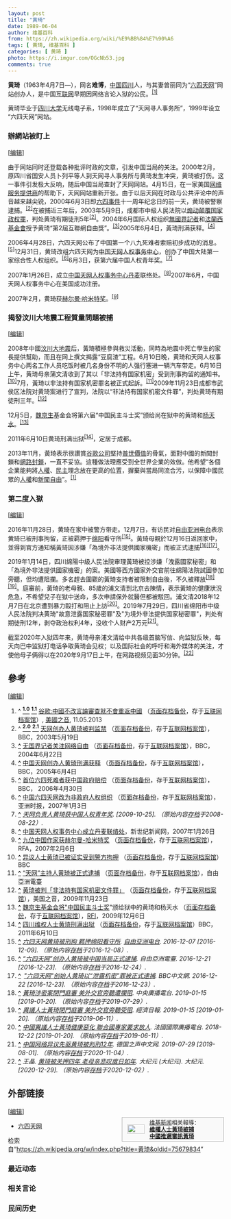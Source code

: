 ```yaml
---
layout: post
title: "黄琦"
date: 1989-06-04
author: 维基百科
from: https://zh.wikipedia.org/wiki/%E9%BB%84%E7%90%A6
tags: [ 黄琦, 维基百科 ]
categories: [ 黄琦 ]
photo: https://i.imgur.com/OGcNb53.jpg
comments: true
---
```

<div class="mw-content-ltr mw-parser-output" lang="zh" dir="ltr"><style data-mw-deduplicate="TemplateStyles:r83732082">.mw-parser-output .infobox-subbox{padding:0;border:none;margin:-3px;width:auto;min-width:100%;font-size:100%;clear:none;float:none;background-color:transparent}.mw-parser-output .infobox-3cols-child{margin:auto}.mw-parser-output .infobox .navbar{font-size:100%}body.skin-minerva .mw-parser-output .infobox-header,body.skin-minerva .mw-parser-output .infobox-subheader,body.skin-minerva .mw-parser-output .infobox-above,body.skin-minerva .mw-parser-output .infobox-title,body.skin-minerva .mw-parser-output .infobox-image,body.skin-minerva .mw-parser-output .infobox-full-data,body.skin-minerva .mw-parser-output .infobox-below{text-align:center}@media screen{html.skin-theme-clientpref-night .mw-parser-output .infobox-full-data:not(.notheme)>div:not(.notheme)[style]{background:#1f1f23!important;color:#f8f9fa}@media screen and (prefers-color-scheme:dark){html.skin-theme-clientpref-os .mw-parser-output .infobox-full-data:not(.notheme) div:not(.notheme){background:#1f1f23!important;color:#f8f9fa}}html.skin-theme-clientpref-night .mw-parser-output .infobox td div:not(.notheme)[style]{background:transparent!important;color:var(--color-base,#202122)}@media screen and (prefers-color-scheme:dark){html.skin-theme-clientpref-os .mw-parser-output .infobox td div:not(.notheme)[style]{background:transparent!important;color:var(--color-base,#202122)}}html.skin-theme-clientpref-night .mw-parser-output .infobox td div.NavHead:not(.notheme)[style]{background:transparent!important}}@media screen and (prefers-color-scheme:dark){html.skin-theme-clientpref-os .mw-parser-output .infobox td div.NavHead:not(.notheme)[style]{background:transparent!important}}@media(min-width:640px){body.skin--responsive .mw-parser-output .infobox-table{display:table!important}body.skin--responsive .mw-parser-output .infobox-table>caption{display:table-caption!important}body.skin--responsive .mw-parser-output .infobox-table>tbody{display:table-row-group}body.skin--responsive .mw-parser-output .infobox-table tr{display:table-row!important}body.skin--responsive .mw-parser-output .infobox-table th,body.skin--responsive .mw-parser-output .infobox-table td{padding-left:inherit;padding-right:inherit}}</style>
<link rel="mw-deduplicated-inline-style" href="mw-data:TemplateStyles:r83732082"><style data-mw-deduplicate="TemplateStyles:r84560819">.mw-parser-output .infobox.bordered{border-collapse:collapse}.mw-parser-output .infobox.bordered td,.mw-parser-output .infobox.bordered th{border:1px solid #a2a9b1}.mw-parser-output .infobox.bordered .borderless td,.mw-parser-output .infobox.bordered .borderless th{border:0}.mw-parser-output .infobox.bordered .mergedtoprow .infobox-header,.mw-parser-output .infobox.bordered .mergedtoprow .infobox-label,.mw-parser-output .infobox.bordered .mergedtoprow .infobox-data,.mw-parser-output .infobox.bordered .mergedtoprow .infobox-full-data,.mw-parser-output .infobox.bordered .mergedtoprow .infobox-below{border:0;border-top:1px solid #a2a9b1;border-right:1px solid #a2a9b1}.mw-parser-output .infobox.bordered .mergedrow .infobox-label,.mw-parser-output .infobox.bordered .mergedrow .infobox-data,.mw-parser-output .infobox.bordered .mergedrow .infobox-full-data{border:0;border-right:1px solid #a2a9b1}</style>
<p><b>黄琦</b>（1963年4月7日<span class="useeditintro" title="Template:BLP editintro">—</span>），网名<b>难博</b>，<a href="/wiki/%E4%B8%AD%E8%8F%AF%E4%BA%BA%E6%B0%91%E5%85%B1%E5%92%8C%E5%9C%8B" class="mw-redirect" title="中華人民共和國">中国</a><a href="/wiki/%E5%9B%9B%E5%B7%9D" class="mw-redirect" title="四川">四川</a>人，与其妻曾丽同为“<a href="/wiki/%E5%85%AD%E5%9B%9B%E5%A4%A9%E7%BD%91" title="六四天网">六四天网</a>”网站创办人，是中国<a href="/wiki/%E4%BA%92%E8%81%94%E7%BD%91" title="互联网">互联网</a>早期因网络言论入狱的公民。<sup id="cite_ref-堅持普世價值_1-0" class="reference"><a href="#cite_note-堅持普世價值-1"><span class="cite-bracket">[</span>1<span class="cite-bracket">]</span></a></sup>
</p>
<meta property="mw:PageProp/toc">
<div class="mw-heading mw-heading2"></div>
<p>黄琦毕业于<a href="/wiki/%E5%9B%9B%E5%B7%9D%E5%A4%A7%E5%AD%A6" title="四川大学">四川大学</a>无线电子系，1998年成立了“天网寻人事务所”，1999年设立“六四天网”网站。
</p>
<div class="mw-heading mw-heading3"><h3 id="辦網站被盯上"><span id=".E8.BE.A6.E7.B6.B2.E7.AB.99.E8.A2.AB.E7.9B.AF.E4.B8.8A"></span>辦網站被盯上</h3><span class="mw-editsection"><span class="mw-editsection-bracket">[</span><a href="/w/index.php?title=%E9%BB%84%E7%90%A6&amp;action=edit&amp;section=2" title="编辑章节：辦網站被盯上"><span>编辑</span></a><span class="mw-editsection-bracket">]</span></span></div>
<p>由于网站同时还登载各种批评时政的文章，引发中国当局的关注。2000年2月，原四川省国安人员卜列平等人到天网寻人事务所与黄琦发生冲突，黄琦被打伤。这一事件引发极大反响，随后中国当局查封了天网网站。4月15日，在一家美国<a href="/wiki/%E7%BD%91%E7%BB%9C%E6%9C%8D%E5%8A%A1%E6%8F%90%E4%BE%9B%E5%95%86" class="mw-redirect" title="网络服务提供商">网络服务提供商</a>的帮助下，天网网站重新开张。由于以后天网在时政与公共评论中的声音越来越尖锐，2000年6月3日即<a href="/wiki/%E5%85%AD%E5%9B%9B%E4%BA%8B%E4%BB%B6" title="六四事件">六四事件</a>十一周年纪念日的前一天，黄琦被警察逮捕。<sup id="cite_ref-catch_2-0" class="reference"><a href="#cite_note-catch-2"><span class="cite-bracket">[</span>2<span class="cite-bracket">]</span></a></sup>在被捕近三年后，2003年5月9日，成都市中級人民法院以<a href="/wiki/%E7%85%BD%E5%8A%A8%E9%A2%A0%E8%A6%86%E5%9B%BD%E5%AE%B6%E6%94%BF%E6%9D%83%E7%BD%AA" title="煽动颠覆国家政权罪">煽动颠覆国家政权罪</a>，判处黄琦有期徒刑5年<sup id="cite_ref-catch_2-1" class="reference"><a href="#cite_note-catch-2"><span class="cite-bracket">[</span>2<span class="cite-bracket">]</span></a></sup>。2004年6月国际人权组织<a href="/wiki/%E7%84%A1%E5%9C%8B%E7%95%8C%E8%A8%98%E8%80%85" class="mw-redirect" title="無國界記者">無國界記者</a>和<a href="/w/index.php?title=%E6%B3%95%E8%98%AD%E8%A5%BF%E5%9F%BA%E9%87%91%E6%9C%83&amp;action=edit&amp;redlink=1" class="new" title="法蘭西基金會（页面不存在）">法蘭西基金會</a>授予黄琦“第2屆互聯網自由獎”。<sup id="cite_ref-3" class="reference"><a href="#cite_note-3"><span class="cite-bracket">[</span>3<span class="cite-bracket">]</span></a></sup>2005年6月4日，黃琦刑满获释。<sup id="cite_ref-4" class="reference"><a href="#cite_note-4"><span class="cite-bracket">[</span>4<span class="cite-bracket">]</span></a></sup>
</p><p>2006年4月28日，六四天网公布了中国第一个八九死难者索赔初步成功的消息。<sup id="cite_ref-5" class="reference"><a href="#cite_note-5"><span class="cite-bracket">[</span>5<span class="cite-bracket">]</span></a></sup>12月31日，黄琦改组六四天网为<a href="/wiki/%E4%B8%AD%E5%9B%BD%E5%A4%A9%E7%BD%91%E4%BA%BA%E6%9D%83%E4%BA%8B%E5%8A%A1%E4%B8%AD%E5%BF%83" title="中国天网人权事务中心">中国天网人权事务中心</a>，创办了中国大陆第一家综合性人权组织。<sup id="cite_ref-6" class="reference"><a href="#cite_note-6"><span class="cite-bracket">[</span>6<span class="cite-bracket">]</span></a></sup>6月3日，获第六届中国人权青年奖。<sup id="cite_ref-7" class="reference"><a href="#cite_note-7"><span class="cite-bracket">[</span>7<span class="cite-bracket">]</span></a></sup>
</p><p>2007年1月26日，成立<a href="/wiki/%E4%B8%AD%E5%9B%BD%E5%A4%A9%E7%BD%91%E4%BA%BA%E6%9D%83%E4%BA%8B%E5%8A%A1%E4%B8%AD%E5%BF%83" title="中国天网人权事务中心">中国天网人权事务中心</a><a href="/wiki/%E4%B8%B9%E9%BA%A6" title="丹麦">丹麦</a>联络处。<sup id="cite_ref-8" class="reference"><a href="#cite_note-8"><span class="cite-bracket">[</span>8<span class="cite-bracket">]</span></a></sup>2007年6月，中国天网人权事务中心在美国成功注册。
</p><p>2007年2月，黄琦获<a href="/wiki/%E8%B5%AB%E5%B0%94%E6%9B%BC%C2%B7%E5%93%88%E7%B1%B3%E7%89%B9%E5%A5%96" class="mw-redirect" title="赫尔曼·哈米特奖">赫尔曼·哈米特奖</a>。<sup id="cite_ref-9" class="reference"><a href="#cite_note-9"><span class="cite-bracket">[</span>9<span class="cite-bracket">]</span></a></sup>
</p>
<div class="mw-heading mw-heading3"><h3 id="揭發汶川大地震工程質量問題被捕"><span id=".E6.8F.AD.E7.99.BC.E6.B1.B6.E5.B7.9D.E5.A4.A7.E5.9C.B0.E9.9C.87.E5.B7.A5.E7.A8.8B.E8.B3.AA.E9.87.8F.E5.95.8F.E9.A1.8C.E8.A2.AB.E6.8D.95"></span>揭發汶川大地震工程質量問題被捕</h3><span class="mw-editsection"><span class="mw-editsection-bracket">[</span><a href="/w/index.php?title=%E9%BB%84%E7%90%A6&amp;action=edit&amp;section=3" title="编辑章节：揭發汶川大地震工程質量問題被捕"><span>编辑</span></a><span class="mw-editsection-bracket">]</span></span></div>
<p>2008年中國<a href="/wiki/%E6%B1%B6%E5%B7%9D%E5%A4%A7%E5%9C%B0%E9%9C%87" title="汶川大地震">汶川大地震</a>后，黃琦積極參與救災活動，同時為地震中死亡學生的家長提供幫助，而且在网上撰文揭露“豆腐渣”工程。6月10日晚，黄琦和天网人权事务中心两名工作人员吃饭时被几名身份不明的人强行塞进一辆汽车带走。6月16日上午，黄琦母亲蒲文清收到了其以「非法持有国家机密」受到刑事拘留的通知书。<sup id="cite_ref-10" class="reference"><a href="#cite_note-10"><span class="cite-bracket">[</span>10<span class="cite-bracket">]</span></a></sup>7月，黃琦以非法持有国家机密罪名被正式起訴。<sup id="cite_ref-11" class="reference"><a href="#cite_note-11"><span class="cite-bracket">[</span>11<span class="cite-bracket">]</span></a></sup>2009年11月23日成都市武侯区法院对黄琦案进行了宣判，法院以“非法持有国家机密文件罪”，判处黄琦有期徒刑三年。<sup id="cite_ref-12" class="reference"><a href="#cite_note-12"><span class="cite-bracket">[</span>12<span class="cite-bracket">]</span></a></sup>
</p><p>12月5日，<a href="/wiki/%E9%AD%8F%E4%BA%AC%E7%94%9F" title="魏京生">魏京生</a>基金会将第六届“中国民主斗士奖”颁给尚在狱中的黄琦和<a href="/wiki/%E6%9D%A8%E5%90%8C%E5%BD%A6" title="杨同彦">杨天水</a>。<sup id="cite_ref-13" class="reference"><a href="#cite_note-13"><span class="cite-bracket">[</span>13<span class="cite-bracket">]</span></a></sup>
</p><p>2011年6月10日黄琦刑满出狱<sup id="cite_ref-14" class="reference"><a href="#cite_note-14"><span class="cite-bracket">[</span>14<span class="cite-bracket">]</span></a></sup>，定居于成都。
</p><p>2013年11月，黃琦表示很讚賞<a href="/wiki/%E8%B0%B7%E6%AD%8C%E5%85%AC%E5%8F%B8" class="mw-redirect" title="谷歌公司">谷歌公司</a>堅持<a href="/wiki/%E6%99%AE%E4%B8%96%E5%83%B9%E5%80%BC" title="普世價值">普世價值</a>的骨氣，面對中國的新聞封鎖和<a href="/wiki/%E4%B8%AD%E8%8F%AF%E4%BA%BA%E6%B0%91%E5%85%B1%E5%92%8C%E5%9C%8B%E7%B6%B2%E8%B7%AF%E5%AF%A9%E6%9F%A5" class="mw-redirect" title="中華人民共和國網路審查">網路封鎖</a>，一直不妥協。這種做法理應受到全世界企業的效倣。他希望“各個企業能夠將<a href="/wiki/%E4%BA%BA%E6%AC%8A" class="mw-redirect" title="人權">人權</a>、<a href="/wiki/%E6%B0%91%E4%B8%BB" title="民主">民主</a>理念放在更高的位置，摒棄與當局同流合污，以保障中國民眾的<a href="/wiki/%E4%BA%BA%E6%AC%8A" class="mw-redirect" title="人權">人權</a>和<a href="/wiki/%E6%96%B0%E8%81%9E%E8%87%AA%E7%94%B1" class="mw-redirect" title="新聞自由">新聞自由</a>”。<sup id="cite_ref-堅持普世價值_1-1" class="reference"><a href="#cite_note-堅持普世價值-1"><span class="cite-bracket">[</span>1<span class="cite-bracket">]</span></a></sup>
</p>
<div class="mw-heading mw-heading3"><h3 id="第二度入獄"><span id=".E7.AC.AC.E4.BA.8C.E5.BA.A6.E5.85.A5.E7.8D.84"></span>第二度入獄</h3><span class="mw-editsection"><span class="mw-editsection-bracket">[</span><a href="/w/index.php?title=%E9%BB%84%E7%90%A6&amp;action=edit&amp;section=4" title="编辑章节：第二度入獄"><span>编辑</span></a><span class="mw-editsection-bracket">]</span></span></div>
<p>2016年11月28日，黄琦在家中被警方带走。12月7日，有访民对<a href="/wiki/%E8%87%AA%E7%94%B1%E4%BA%9A%E6%B4%B2%E7%94%B5%E5%8F%B0" title="自由亚洲电台">自由亚洲电台</a>表示黄琦已被刑事拘留，正被羁押于<a href="/wiki/%E7%BB%B5%E9%98%B3" class="mw-redirect" title="绵阳">绵阳</a>看守所<sup id="cite_ref-15" class="reference"><a href="#cite_note-15"><span class="cite-bracket">[</span>15<span class="cite-bracket">]</span></a></sup>。黃琦母親於12月16日返回家中，並得到官方通知稱黃琦因涉嫌「為境外非法提供國家機密」而被正式逮捕<sup id="cite_ref-16" class="reference"><a href="#cite_note-16"><span class="cite-bracket">[</span>16<span class="cite-bracket">]</span></a></sup><sup id="cite_ref-17" class="reference"><a href="#cite_note-17"><span class="cite-bracket">[</span>17<span class="cite-bracket">]</span></a></sup>。
</p><p>2019年1月14日，四川綿陽中級人民法院审理黃琦被控涉嫌「洩露國家秘密」和「為境外非法提供國家機密」的案。美國等西方國家外交官前往綿陽法院試圖參加旁聽，但均遭阻攔。多名趕去圍觀的黃琦支持者被限制自由後，不久被釋放<sup id="cite_ref-18" class="reference"><a href="#cite_note-18"><span class="cite-bracket">[</span>18<span class="cite-bracket">]</span></a></sup><sup id="cite_ref-19" class="reference"><a href="#cite_note-19"><span class="cite-bracket">[</span>19<span class="cite-bracket">]</span></a></sup>。庭審前，黃琦的老母親、85歲的浦文清到北京去陳情，表示黃琦的健康狀況危急，不希望兒子在獄中送命，多次申請保外就醫但都被駁回。浦文清2018年12月7日在北京遭到暴力毆打和阻止上訪<sup id="cite_ref-20" class="reference"><a href="#cite_note-20"><span class="cite-bracket">[</span>20<span class="cite-bracket">]</span></a></sup>。2019年7月29日，四川省绵阳市中级人民法院判决黄琦"故意泄露国家秘密罪"及"为境外非法提供国家秘密罪"，判处有期徒刑12年，剥夺政治权利4年，没收个人财产2万元<sup id="cite_ref-21" class="reference"><a href="#cite_note-21"><span class="cite-bracket">[</span>21<span class="cite-bracket">]</span></a></sup>。
</p><p>截至2020年入狱四年来，黄琦母亲浦文清给中共各级首脑写信、向监狱反映，每天向巴中监狱打电话争取黄琦会见权；以及国际社会的呼吁和海外媒体的关注，才使他母子俩得以在2020年9月17日上午，在网路视频见面30分钟。<sup id="cite_ref-22" class="reference"><a href="#cite_note-22"><span class="cite-bracket">[</span>22<span class="cite-bracket">]</span></a></sup>
</p>
<div class="mw-heading mw-heading2"><h2 id="參考"><span id=".E5.8F.83.E8.80.83"></span>參考</h2><span class="mw-editsection"><span class="mw-editsection-bracket">[</span><a href="/w/index.php?title=%E9%BB%84%E7%90%A6&amp;action=edit&amp;section=5" title="编辑章节：參考"><span>编辑</span></a><span class="mw-editsection-bracket">]</span></span></div>
<div class="reflist" style="list-style-type: decimal;">
<ol class="references">
<li id="cite_note-堅持普世價值-1"><span class="mw-cite-backlink">^ <a href="#cite_ref-堅持普世價值_1-0"><sup><b>1.0</b></sup></a> <a href="#cite_ref-堅持普世價值_1-1"><sup><b>1.1</b></sup></a></span> <span class="reference-text"><a rel="nofollow" class="external text" href="http://www.voachinese.com/content/google-cheif-describe-china-internet-control-20131105/1783683.html">谷歌:中國不改言論審查就不會重返中國</a> （<a rel="nofollow" class="external text" href="//web.archive.org/web/20160416045623/http://www.voachinese.com/content/google-cheif-describe-china-internet-control-20131105/1783683.html">页面存档备份</a>，存于<a href="/wiki/%E4%BA%92%E8%81%94%E7%BD%91%E6%A1%A3%E6%A1%88%E9%A6%86" title="互联网档案馆">互联网档案馆</a>）, <a href="/wiki/%E7%BE%8E%E5%9C%8B%E4%B9%8B%E9%9F%B3" class="mw-redirect" title="美國之音">美國之音</a>, 11.05.2013</span>
</li>
<li id="cite_note-catch-2"><span class="mw-cite-backlink">^ <a href="#cite_ref-catch_2-0"><sup><b>2.0</b></sup></a> <a href="#cite_ref-catch_2-1"><sup><b>2.1</b></sup></a></span> <span class="reference-text"><a rel="nofollow" class="external text" href="http://news.bbc.co.uk/chinese/simp/hi/newsid_3030000/newsid_3039200/3039225.stm">天网创办人黄琦被判监禁</a> （<a rel="nofollow" class="external text" href="//web.archive.org/web/20110816045750/http://news.bbc.co.uk/chinese/simp/hi/newsid_3030000/newsid_3039200/3039225.stm">页面存档备份</a>，存于<a href="/wiki/%E4%BA%92%E8%81%94%E7%BD%91%E6%A1%A3%E6%A1%88%E9%A6%86" title="互联网档案馆">互联网档案馆</a>），BBC，2003年5月19日</span>
</li>
<li id="cite_note-3"><span class="mw-cite-backlink"><b><a href="#cite_ref-3">^</a></b></span> <span class="reference-text"><a rel="nofollow" class="external text" href="http://news.bbc.co.uk/chinese/simp/hi/newsid_3830000/newsid_3831400/3831489.stm">无国界记者关注网络自由</a> （<a rel="nofollow" class="external text" href="//web.archive.org/web/20040731152443/http://news.bbc.co.uk/chinese/simp/hi/newsid_3830000/newsid_3831400/3831489.stm">页面存档备份</a>，存于<a href="/wiki/%E4%BA%92%E8%81%94%E7%BD%91%E6%A1%A3%E6%A1%88%E9%A6%86" title="互联网档案馆">互联网档案馆</a>），BBC，2004年6月22日</span>
</li>
<li id="cite_note-4"><span class="mw-cite-backlink"><b><a href="#cite_ref-4">^</a></b></span> <span class="reference-text"><a rel="nofollow" class="external text" href="http://news.bbc.co.uk/chinese/simp/hi/newsid_4610000/newsid_4610100/4610113.stm">中国天网创办人黄琦刑满获释</a> （<a rel="nofollow" class="external text" href="//web.archive.org/web/20100616144503/http://news.bbc.co.uk/chinese/simp/hi/newsid_4610000/newsid_4610100/4610113.stm">页面存档备份</a>，存于<a href="/wiki/%E4%BA%92%E8%81%94%E7%BD%91%E6%A1%A3%E6%A1%88%E9%A6%86" title="互联网档案馆">互联网档案馆</a>），BBC，2005年6月4日</span>
</li>
<li id="cite_note-5"><span class="mw-cite-backlink"><b><a href="#cite_ref-5">^</a></b></span> <span class="reference-text"><a rel="nofollow" class="external text" href="http://news.bbc.co.uk/chinese/simp/hi/newsid_4960000/newsid_4960800/4960824.stm">首位六四死难者获中国政府赔偿</a> （<a rel="nofollow" class="external text" href="//web.archive.org/web/20080309204626/http://news.bbc.co.uk/chinese/simp/hi/newsid_4960000/newsid_4960800/4960824.stm">页面存档备份</a>，存于<a href="/wiki/%E4%BA%92%E8%81%94%E7%BD%91%E6%A1%A3%E6%A1%88%E9%A6%86" title="互联网档案馆">互联网档案馆</a>），BBC， 	
2006年4月30日</span>
</li>
<li id="cite_note-6"><span class="mw-cite-backlink"><b><a href="#cite_ref-6">^</a></b></span> <span class="reference-text"><a rel="nofollow" class="external text" href="http://www.atchinese.com/index.php?option=com_content&amp;task=view&amp;id=27260&amp;Itemid=63">中国六四天网改为非政府人权组织</a> （<a rel="nofollow" class="external text" href="//web.archive.org/web/20190610072039/http://www.atchinese.com/index.php?option=com_content&amp;task=view&amp;id=27260&amp;Itemid=63">页面存档备份</a>，存于<a href="/wiki/%E4%BA%92%E8%81%94%E7%BD%91%E6%A1%A3%E6%A1%88%E9%A6%86" title="互联网档案馆">互联网档案馆</a>），亚洲时报，2007年1月3日</span>
</li>
<li id="cite_note-7"><span class="mw-cite-backlink"><b><a href="#cite_ref-7">^</a></b></span> <span class="reference-text"><cite class="citation web"><a rel="nofollow" class="external text" href="http://www.peacehall.com/news/gb/china/2006/06/200606031931.shtml">天网负责人黄琦获中国人权青年奖</a>.  <span class="reference-accessdate"> [<span class="nowrap">2009-10-25</span>]</span>. （原始内容<a rel="nofollow" class="external text" href="https://web.archive.org/web/20080822124531/http://www.peacehall.com/news/gb/china/2006/06/200606031931.shtml">存档</a>于2008-08-22）.</cite><span title="ctx_ver=Z39.88-2004&amp;rfr_id=info%3Asid%2Fzh.wikipedia.org%3A%E9%BB%84%E7%90%A6&amp;rft.btitle=%E5%A4%A9%E7%BD%91%E8%B4%9F%E8%B4%A3%E4%BA%BA%E9%BB%84%E7%90%A6%E8%8E%B7%E4%B8%AD%E5%9B%BD%E4%BA%BA%E6%9D%83%E9%9D%92%E5%B9%B4%E5%A5%96&amp;rft.genre=unknown&amp;rft_id=http%3A%2F%2Fwww.peacehall.com%2Fnews%2Fgb%2Fchina%2F2006%2F06%2F200606031931.shtml&amp;rft_val_fmt=info%3Aofi%2Ffmt%3Akev%3Amtx%3Abook" class="Z3988"><span style="display:none;">&nbsp;</span></span></span>
</li>
<li id="cite_note-8"><span class="mw-cite-backlink"><b><a href="#cite_ref-8">^</a></b></span> <span class="reference-text"><a rel="nofollow" class="external text" href="http://www.newcenturynews.com/Article/china/200701/20070126104002.html">中国天网人权事务中心成立丹麦联络处</a>，新世纪新闻网，2007年1月26日</span>
</li>
<li id="cite_note-9"><span class="mw-cite-backlink"><b><a href="#cite_ref-9">^</a></b></span> <span class="reference-text"><a rel="nofollow" class="external text" href="http://www.rfa.org/mandarin/yataibaodao/award-20070206.html">九位中国作家获赫尔曼-哈米特奖</a> （<a rel="nofollow" class="external text" href="//web.archive.org/web/20150318083748/http://www.rfa.org/mandarin/yataibaodao/award-20070206.html">页面存档备份</a>，存于<a href="/wiki/%E4%BA%92%E8%81%94%E7%BD%91%E6%A1%A3%E6%A1%88%E9%A6%86" title="互联网档案馆">互联网档案馆</a>），RFA，2007年2月6日</span>
</li>
<li id="cite_note-10"><span class="mw-cite-backlink"><b><a href="#cite_ref-10">^</a></b></span> <span class="reference-text"><a rel="nofollow" class="external text" href="http://news.bbc.co.uk/chinese/simp/hi/newsid_7450000/newsid_7456500/7456578.stm">异议人士黄琦已被证实受到警方拘押</a> （<a rel="nofollow" class="external text" href="//web.archive.org/web/20080915194146/http://news.bbc.co.uk/chinese/simp/hi/newsid_7450000/newsid_7456500/7456578.stm">页面存档备份</a>，存于<a href="/wiki/%E4%BA%92%E8%81%94%E7%BD%91%E6%A1%A3%E6%A1%88%E9%A6%86" title="互联网档案馆">互联网档案馆</a>） BBC</span>
</li>
<li id="cite_note-11"><span class="mw-cite-backlink"><b><a href="#cite_ref-11">^</a></b></span> <span class="reference-text"><a rel="nofollow" class="external text" href="http://www.rfa.org/mandarin/yataibaodao/huangqi-07182008164103.html">“天网”主持人黄琦被正式逮捕</a> （<a rel="nofollow" class="external text" href="//web.archive.org/web/20100211202538/http://www.rfa.org/mandarin/yataibaodao/huangqi-07182008164103.html">页面存档备份</a>，存于<a href="/wiki/%E4%BA%92%E8%81%94%E7%BD%91%E6%A1%A3%E6%A1%88%E9%A6%86" title="互联网档案馆">互联网档案馆</a>），自由亞洲電臺</span>
</li>
<li id="cite_note-12"><span class="mw-cite-backlink"><b><a href="#cite_ref-12">^</a></b></span> <span class="reference-text"><a rel="nofollow" class="external text" href="http://www1.voanews.com/chinese/news/china/huang-sentenced-20091123-71538397.html">黄琦被判「非法持有国家机密文件罪」</a> （<a rel="nofollow" class="external text" href="//web.archive.org/web/20091201021418/http://www1.voanews.com/chinese/news/china/huang-sentenced-20091123-71538397.html">页面存档备份</a>，存于<a href="/wiki/%E4%BA%92%E8%81%94%E7%BD%91%E6%A1%A3%E6%A1%88%E9%A6%86" title="互联网档案馆">互联网档案馆</a>），美国之音，2009年11月23日</span>
</li>
<li id="cite_note-13"><span class="mw-cite-backlink"><b><a href="#cite_ref-13">^</a></b></span> <span class="reference-text"><a rel="nofollow" class="external text" href="http://www.rfi.fr/actucn/articles/120/article_17915.asp">魏京生基金会将"</a><a href="/w/index.php?title=%E4%B8%AD%E5%9B%BD%E6%B0%91%E4%B8%BB%E6%96%97%E5%A3%AB%E5%A5%96&amp;action=edit&amp;redlink=1" class="new" title="中国民主斗士奖（页面不存在）">中国民主斗士奖</a>"颁给狱中的黄琦和杨天水 （<a rel="nofollow" class="external text" href="//web.archive.org/web/20160311095120/http://www.rfi.fr/actucn/articles/120/article_17915.asp">页面存档备份</a>，存于<a href="/wiki/%E4%BA%92%E8%81%94%E7%BD%91%E6%A1%A3%E6%A1%88%E9%A6%86" title="互联网档案馆">互联网档案馆</a>），<a href="/wiki/RFI" class="mw-redirect" title="RFI">RFI</a>，2009年12月6日</span>
</li>
<li id="cite_note-14"><span class="mw-cite-backlink"><b><a href="#cite_ref-14">^</a></b></span> <span class="reference-text"><a rel="nofollow" class="external text" href="https://www.bbc.co.uk/zhongwen/simp/chinese_news/2011/06/110610_huangqi_release.shtml">四川维权人士黄琦刑满出狱</a> （<a rel="nofollow" class="external text" href="//web.archive.org/web/20110613194316/http://www.bbc.co.uk/zhongwen/simp/chinese_news/2011/06/110610_huangqi_release.shtml">页面存档备份</a>，存于<a href="/wiki/%E4%BA%92%E8%81%94%E7%BD%91%E6%A1%A3%E6%A1%88%E9%A6%86" title="互联网档案馆">互联网档案馆</a>）BBC，2011年6月10日</span>
</li>
<li id="cite_note-15"><span class="mw-cite-backlink"><b><a href="#cite_ref-15">^</a></b></span> <span class="reference-text"><cite class="citation news"><a rel="nofollow" class="external text" href="http://www.rfa.org/mandarin/yataibaodao/renquanfazhi/ql2-12072016105825.html">六四天网黄琦被刑拘 羁押绵阳看守所</a>. <a href="/wiki/%E8%87%AA%E7%94%B1%E4%BA%9A%E6%B4%B2%E7%94%B5%E5%8F%B0" title="自由亚洲电台">自由亚洲电台</a>. 2016-12-07 <span class="reference-accessdate"> [<span class="nowrap">2016-12-09</span>]</span>. （原始内容<a rel="nofollow" class="external text" href="https://web.archive.org/web/20161208134934/http://www.rfa.org/mandarin/yataibaodao/renquanfazhi/ql2-12072016105825.html">存档</a>于2016-12-08）.</cite><span title="ctx_ver=Z39.88-2004&amp;rfr_id=info%3Asid%2Fzh.wikipedia.org%3A%E9%BB%84%E7%90%A6&amp;rft.atitle=%E5%85%AD%E5%9B%9B%E5%A4%A9%E7%BD%91%E9%BB%84%E7%90%A6%E8%A2%AB%E5%88%91%E6%8B%98+%E7%BE%81%E6%8A%BC%E7%BB%B5%E9%98%B3%E7%9C%8B%E5%AE%88%E6%89%80&amp;rft.date=2016-12-07&amp;rft.genre=article&amp;rft_id=http%3A%2F%2Fwww.rfa.org%2Fmandarin%2Fyataibaodao%2Frenquanfazhi%2Fql2-12072016105825.html&amp;rft_val_fmt=info%3Aofi%2Ffmt%3Akev%3Amtx%3Ajournal" class="Z3988"><span style="display:none;">&nbsp;</span></span></span>
</li>
<li id="cite_note-16"><span class="mw-cite-backlink"><b><a href="#cite_ref-16">^</a></b></span> <span class="reference-text"><cite class="citation news"><a rel="nofollow" class="external text" href="http://www.rfa.org/mandarin/yataibaodao/renquanfazhi/ql1-12212016105600.html">“六四天网”创办人黄琦被中国当局正式逮捕</a>. 自由亞洲電臺. 2016-12-21 <span class="reference-accessdate"> [<span class="nowrap">2016-12-23</span>]</span>. （原始内容<a rel="nofollow" class="external text" href="https://web.archive.org/web/20161224031901/http://www.rfa.org/mandarin/yataibaodao/renquanfazhi/ql1-12212016105600.html">存档</a>于2016-12-24）.</cite><span title="ctx_ver=Z39.88-2004&amp;rfr_id=info%3Asid%2Fzh.wikipedia.org%3A%E9%BB%84%E7%90%A6&amp;rft.atitle=%E2%80%9C%E5%85%AD%E5%9B%9B%E5%A4%A9%E7%BD%91%E2%80%9D%E5%88%9B%E5%8A%9E%E4%BA%BA%E9%BB%84%E7%90%A6%E8%A2%AB%E4%B8%AD%E5%9B%BD%E5%BD%93%E5%B1%80%E6%AD%A3%E5%BC%8F%E9%80%AE%E6%8D%95&amp;rft.date=2016-12-21&amp;rft.genre=article&amp;rft_id=http%3A%2F%2Fwww.rfa.org%2Fmandarin%2Fyataibaodao%2Frenquanfazhi%2Fql1-12212016105600.html&amp;rft_val_fmt=info%3Aofi%2Ffmt%3Akev%3Amtx%3Ajournal" class="Z3988"><span style="display:none;">&nbsp;</span></span></span>
</li>
<li id="cite_note-17"><span class="mw-cite-backlink"><b><a href="#cite_ref-17">^</a></b></span> <span class="reference-text"><cite class="citation news"><a rel="nofollow" class="external text" href="https://www.bbc.com/zhongwen/simp/chinese-news-38404043"><span style="padding-left:0.2em;">"</span>六四天网"创始人黄琦以“泄露机密”罪被正式逮捕</a>. BBC中文網. 2016-12-22 <span class="reference-accessdate"> [<span class="nowrap">2016-12-23</span>]</span>. （原始内容<a rel="nofollow" class="external text" href="https://web.archive.org/web/20161223202352/http://www.bbc.com/zhongwen/simp/chinese-news-38404043">存档</a>于2016-12-23）.</cite><span title="ctx_ver=Z39.88-2004&amp;rfr_id=info%3Asid%2Fzh.wikipedia.org%3A%E9%BB%84%E7%90%A6&amp;rft.atitle=%22%E5%85%AD%E5%9B%9B%E5%A4%A9%E7%BD%91%22%E5%88%9B%E5%A7%8B%E4%BA%BA%E9%BB%84%E7%90%A6%E4%BB%A5%E2%80%9C%E6%B3%84%E9%9C%B2%E6%9C%BA%E5%AF%86%E2%80%9D%E7%BD%AA%E8%A2%AB%E6%AD%A3%E5%BC%8F%E9%80%AE%E6%8D%95&amp;rft.date=2016-12-22&amp;rft.genre=article&amp;rft_id=http%3A%2F%2Fwww.bbc.com%2Fzhongwen%2Fsimp%2Fchinese-news-38404043&amp;rft_val_fmt=info%3Aofi%2Ffmt%3Akev%3Amtx%3Ajournal" class="Z3988"><span style="display:none;">&nbsp;</span></span></span>
</li>
<li id="cite_note-18"><span class="mw-cite-backlink"><b><a href="#cite_ref-18">^</a></b></span> <span class="reference-text"><cite class="citation news"><a rel="nofollow" class="external text" href="https://www.rti.org.tw/news/view/id/2008289">黃琦涉密案閉門庭審  美外交官旁聽遭攔阻</a>. 中央廣播電台. 2019-01-15 <span class="reference-accessdate"> [<span class="nowrap">2019-01-20</span>]</span>. （原始内容<a rel="nofollow" class="external text" href="https://web.archive.org/web/20190729161425/http://www.rti.org.tw/news/view/id/2008289">存档</a>于2019-07-29）.</cite><span title="ctx_ver=Z39.88-2004&amp;rfr_id=info%3Asid%2Fzh.wikipedia.org%3A%E9%BB%84%E7%90%A6&amp;rft.atitle=%E9%BB%83%E7%90%A6%E6%B6%89%E5%AF%86%E6%A1%88%E9%96%89%E9%96%80%E5%BA%AD%E5%AF%A9+%E7%BE%8E%E5%A4%96%E4%BA%A4%E5%AE%98%E6%97%81%E8%81%BD%E9%81%AD%E6%94%94%E9%98%BB&amp;rft.date=2019-01-15&amp;rft.genre=article&amp;rft_id=https%3A%2F%2Fwww.rti.org.tw%2Fnews%2Fview%2Fid%2F2008289&amp;rft_val_fmt=info%3Aofi%2Ffmt%3Akev%3Amtx%3Ajournal" class="Z3988"><span style="display:none;">&nbsp;</span></span></span>
</li>
<li id="cite_note-19"><span class="mw-cite-backlink"><b><a href="#cite_ref-19">^</a></b></span> <span class="reference-text"><cite class="citation news"><a rel="nofollow" class="external text" href="https://money.udn.com/money/story/5603/3594638">異議人士黃琦閉門庭審 美外交官旁聽受阻</a>. 經濟日報. 2019-01-15 <span class="reference-accessdate"> [<span class="nowrap">2019-01-20</span>]</span>. （原始内容<a rel="nofollow" class="external text" href="https://web.archive.org/web/20190611030625/https://money.udn.com/money/story/5603/3594638">存档</a>于2019-06-11）.</cite><span title="ctx_ver=Z39.88-2004&amp;rfr_id=info%3Asid%2Fzh.wikipedia.org%3A%E9%BB%84%E7%90%A6&amp;rft.atitle=%E7%95%B0%E8%AD%B0%E4%BA%BA%E5%A3%AB%E9%BB%83%E7%90%A6%E9%96%89%E9%96%80%E5%BA%AD%E5%AF%A9+%E7%BE%8E%E5%A4%96%E4%BA%A4%E5%AE%98%E6%97%81%E8%81%BD%E5%8F%97%E9%98%BB&amp;rft.date=2019-01-15&amp;rft.genre=article&amp;rft_id=https%3A%2F%2Fmoney.udn.com%2Fmoney%2Fstory%2F5603%2F3594638&amp;rft_val_fmt=info%3Aofi%2Ffmt%3Akev%3Amtx%3Ajournal" class="Z3988"><span style="display:none;">&nbsp;</span></span></span>
</li>
<li id="cite_note-20"><span class="mw-cite-backlink"><b><a href="#cite_ref-20">^</a></b></span> <span class="reference-text"><cite class="citation news"><a rel="nofollow" class="external text" href="http://m.trad.cn.rfi.fr/中國/20181222-中國異議人士黃琦健康惡化-聯合國專家嚴重關切">中國異議人士黃琦健康惡化 聯合國專家要求放人</a>. 法國國際廣播電台. 2018-12-22 <span class="reference-accessdate"> [<span class="nowrap">2019-01-20</span>]</span>. （原始内容<a rel="nofollow" class="external text" href="https://web.archive.org/web/20190611135844/http://m.trad.cn.rfi.fr/%E4%B8%AD%E5%9C%8B/20181222-%E4%B8%AD%E5%9C%8B%E7%95%B0%E8%AD%B0%E4%BA%BA%E5%A3%AB%E9%BB%83%E7%90%A6%E5%81%A5%E5%BA%B7%E6%83%A1%E5%8C%96-%E8%81%AF%E5%90%88%E5%9C%8B%E5%B0%88%E5%AE%B6%E5%9A%B4%E9%87%8D%E9%97%9C%E5%88%87">存档</a>于2019-06-11）.</cite><span title="ctx_ver=Z39.88-2004&amp;rfr_id=info%3Asid%2Fzh.wikipedia.org%3A%E9%BB%84%E7%90%A6&amp;rft.atitle=%E4%B8%AD%E5%9C%8B%E7%95%B0%E8%AD%B0%E4%BA%BA%E5%A3%AB%E9%BB%83%E7%90%A6%E5%81%A5%E5%BA%B7%E6%83%A1%E5%8C%96+%E8%81%AF%E5%90%88%E5%9C%8B%E5%B0%88%E5%AE%B6%E8%A6%81%E6%B1%82%E6%94%BE%E4%BA%BA&amp;rft.date=2018-12-22&amp;rft.genre=article&amp;rft_id=http%3A%2F%2Fm.trad.cn.rfi.fr%2F%E4%B8%AD%E5%9C%8B%2F20181222-%E4%B8%AD%E5%9C%8B%E7%95%B0%E8%AD%B0%E4%BA%BA%E5%A3%AB%E9%BB%83%E7%90%A6%E5%81%A5%E5%BA%B7%E6%83%A1%E5%8C%96-%E8%81%AF%E5%90%88%E5%9C%8B%E5%B0%88%E5%AE%B6%E5%9A%B4%E9%87%8D%E9%97%9C%E5%88%87&amp;rft_val_fmt=info%3Aofi%2Ffmt%3Akev%3Amtx%3Ajournal" class="Z3988"><span style="display:none;">&nbsp;</span></span></span>
</li>
<li id="cite_note-21"><span class="mw-cite-backlink"><b><a href="#cite_ref-21">^</a></b></span> <span class="reference-text"><cite class="citation news"><a rel="nofollow" class="external text" href="https://www.dw.com/zh/%E4%B8%AD%E5%9B%BD%E7%BD%91%E7%BB%9C%E5%BC%82%E8%AE%AE%E5%85%88%E9%A9%B1%E9%BB%84%E7%90%A6%E8%A2%AB%E5%88%A4%E5%88%9112%E5%B9%B4/a-49785167">中国网络异议先驱黄琦被判刑12年</a>. 德国之声中文网. 2019-07-29 <span class="reference-accessdate"> [<span class="nowrap">2019-08-01</span>]</span>. （原始内容<a rel="nofollow" class="external text" href="https://web.archive.org/web/20201104041814/https://www.dw.com/zh/%E4%B8%AD%E5%9B%BD%E7%BD%91%E7%BB%9C%E5%BC%82%E8%AE%AE%E5%85%88%E9%A9%B1%E9%BB%84%E7%90%A6%E8%A2%AB%E5%88%A4%E5%88%9112%E5%B9%B4/a-49785167">存档</a>于2020-11-04）.</cite><span title="ctx_ver=Z39.88-2004&amp;rfr_id=info%3Asid%2Fzh.wikipedia.org%3A%E9%BB%84%E7%90%A6&amp;rft.atitle=%E4%B8%AD%E5%9B%BD%E7%BD%91%E7%BB%9C%E5%BC%82%E8%AE%AE%E5%85%88%E9%A9%B1%E9%BB%84%E7%90%A6%E8%A2%AB%E5%88%A4%E5%88%9112%E5%B9%B4&amp;rft.date=2019-07-29&amp;rft.genre=article&amp;rft_id=https%3A%2F%2Fwww.dw.com%2Fzh%2F%25E4%25B8%25AD%25E5%259B%25BD%25E7%25BD%2591%25E7%25BB%259C%25E5%25BC%2582%25E8%25AE%25AE%25E5%2585%2588%25E9%25A9%25B1%25E9%25BB%2584%25E7%2590%25A6%25E8%25A2%25AB%25E5%2588%25A4%25E5%2588%259112%25E5%25B9%25B4%2Fa-49785167&amp;rft_val_fmt=info%3Aofi%2Ffmt%3Akev%3Amtx%3Ajournal" class="Z3988"><span style="display:none;">&nbsp;</span></span></span>
</li>
<li id="cite_note-22"><span class="mw-cite-backlink"><b><a href="#cite_ref-22">^</a></b></span> <span class="reference-text"><cite class="citation news">王晶. <a rel="nofollow" class="external text" href="https://www.epochtimes.com/gb/20/11/30/n12584304.htm">黄琦被关押四年 老母亲悲叹度日如年</a>. 大纪元 (大纪元). 大纪元.  <span class="reference-accessdate"> [<span class="nowrap">2020-12-29</span>]</span>. （原始内容<a rel="nofollow" class="external text" href="https://web.archive.org/web/20201202024808/https://www.epochtimes.com/gb/20/11/30/n12584304.htm">存档</a>于2020-12-02）.</cite><span title="ctx_ver=Z39.88-2004&amp;rfr_id=info%3Asid%2Fzh.wikipedia.org%3A%E9%BB%84%E7%90%A6&amp;rft.atitle=%E9%BB%84%E7%90%A6%E8%A2%AB%E5%85%B3%E6%8A%BC%E5%9B%9B%E5%B9%B4+%E8%80%81%E6%AF%8D%E4%BA%B2%E6%82%B2%E5%8F%B9%E5%BA%A6%E6%97%A5%E5%A6%82%E5%B9%B4&amp;rft.au=%E7%8E%8B%E6%99%B6&amp;rft.genre=article&amp;rft.jtitle=%E5%A4%A7%E7%BA%AA%E5%85%83&amp;rft_id=https%3A%2F%2Fwww.epochtimes.com%2Fgb%2F20%2F11%2F30%2Fn12584304.htm&amp;rft_val_fmt=info%3Aofi%2Ffmt%3Akev%3Amtx%3Ajournal" class="Z3988"><span style="display:none;">&nbsp;</span></span></span>
</li>
</ol></div>
<div class="mw-heading mw-heading2"><h2 id="外部链接"><span id=".E5.A4.96.E9.83.A8.E9.93.BE.E6.8E.A5"></span>外部链接</h2><span class="mw-editsection"><span class="mw-editsection-bracket">[</span><a href="/w/index.php?title=%E9%BB%84%E7%90%A6&amp;action=edit&amp;section=6" title="编辑章节：外部链接"><span>编辑</span></a><span class="mw-editsection-bracket">]</span></span></div>
<style data-mw-deduplicate="TemplateStyles:r82655521">.mw-parser-output .side-box{margin:4px 0;box-sizing:border-box;border:1px solid #aaa;font-size:88%;line-height:1.25em;background-color:#f9f9f9;display:flow-root}.mw-parser-output .side-box-abovebelow,.mw-parser-output .side-box-text{padding:0.25em 0.9em}.mw-parser-output .side-box-image{padding:2px 0 2px 0.9em;text-align:center}.mw-parser-output .side-box-imageright{padding:2px 0.9em 2px 0;text-align:center}@media(min-width:500px){.mw-parser-output .side-box-flex{display:flex;align-items:center}.mw-parser-output .side-box-text{flex:1}}@media(min-width:720px){.mw-parser-output .side-box{width:238px}.mw-parser-output .side-box-right{clear:right;float:right;margin-left:1em}.mw-parser-output .side-box-left{margin-right:1em}}</style><div class="side-box side-box-right plainlinks sistersitebox" style="font-size:small;"><style data-mw-deduplicate="TemplateStyles:r82655520">.mw-parser-output .plainlist ol,.mw-parser-output .plainlist ul{line-height:inherit;list-style:none;margin:0;padding:0}.mw-parser-output .plainlist ol li,.mw-parser-output .plainlist ul li{margin-bottom:0}</style>
<div class="side-box-flex">
<div class="side-box-image"><span class="noviewer" typeof="mw:File"><span><img alt="" src="//upload.wikimedia.org/wikipedia/commons/thumb/2/24/Wikinews-logo.svg/40px-Wikinews-logo.svg.png" decoding="async" width="40" height="22" class="mw-file-element" srcset="//upload.wikimedia.org/wikipedia/commons/thumb/2/24/Wikinews-logo.svg/60px-Wikinews-logo.svg.png 1.5x, //upload.wikimedia.org/wikipedia/commons/thumb/2/24/Wikinews-logo.svg/80px-Wikinews-logo.svg.png 2x" data-file-width="759" data-file-height="415"></span></span></div>
<div class="side-box-text plainlist"><a href="/wiki/%E7%BB%B4%E5%9F%BA%E6%96%B0%E9%97%BB" title="维基新闻">维基新闻</a>相关報導：
<ol><li><b><a href="https://zh.wikinews.org/wiki/%E7%B6%AD%E6%AC%8A%E4%BA%BA%E5%A3%AB%E9%BB%83%E7%90%A6%E8%A2%AB%E6%8D%95" class="extiw" title="n:維權人士黃琦被捕">維權人士黃琦被捕</a></b></li>
<li><b><a href="https://zh.wikinews.org/wiki/%E4%B8%AD%E5%9C%8B%E6%8E%A8%E9%81%B2%E5%AF%A9%E8%A8%8A%E9%BB%83%E7%90%A6" class="extiw" title="n:中國推遲審訊黃琦">中國推遲審訊黃琦</a></b></li></ol></div></div>
</div>
<ul><li><a rel="nofollow" class="external text" href="https://web.archive.org/web/20091130194526/http://www.64tianwang.com/index.htm">六四天网</a></li></ul>
<!-- 
NewPP limit report
Parsed by mw‐api‐ext.codfw.main‐7845fc798d‐kwtpn
Cached time: 20241227153812
Cache expiry: 2592000
Reduced expiry: false
Complications: [show‐toc]
CPU time usage: 0.305 seconds
Real time usage: 0.387 seconds
Preprocessor visited node count: 3380/1000000
Post‐expand include size: 37687/2097152 bytes
Template argument size: 3991/2097152 bytes
Highest expansion depth: 20/100
Expensive parser function count: 0/500
Unstrip recursion depth: 0/20
Unstrip post‐expand size: 29261/5000000 bytes
Lua time usage: 0.130/10.000 seconds
Lua memory usage: 4075865/52428800 bytes
Number of Wikibase entities loaded: 1/400
-->
<!--
Transclusion expansion time report (%,ms,calls,template)
100.00%  335.436      1 -total
 45.44%  152.414      1 Template:Infobox_Person
 36.11%  121.137      2 Template:Infobox
 35.36%  118.626      1 Template:Infobox_person/core
 28.52%   95.682      1 Template:Reflist
 12.25%   41.075      1 Template:Cite_web
 10.14%   34.011      8 Template:Cite_news
  9.33%   31.289      5 Template:Br_separated_entries
  8.13%   27.270      1 Template:Wikidata_image
  7.93%   26.606      1 Template:Bd
-->

<!-- Saved in parser cache with key zhwiki:pcache:214585:|#|:idhash:canonical!zh and timestamp 20241227153812 and revision id 75679834. Rendering was triggered because: unknown
 -->
</div><!--esi <esi:include src="/esitest-fa8a495983347898/content" /> --><noscript><img src="https://login.wikimedia.org/wiki/Special:CentralAutoLogin/start?useformat=desktop&amp;type=1x1&amp;usesul3=0" alt="" width="1" height="1" style="border: none; position: absolute;"></noscript>
<div class="printfooter" data-nosnippet="">检索自“<a dir="ltr" href="https://zh.wikipedia.org/w/index.php?title=黄琦&amp;oldid=75679834">https://zh.wikipedia.org/w/index.php?title=黄琦&amp;oldid=75679834</a>”</div><div id="recent-news"><h3>最近动态</h3><ul></ul></div><div id="open-opinion"><h3>相关言论</h3><ul></ul></div><div id="mjls-record"><h3>民间历史</h3><ul></ul></div>